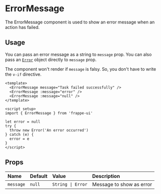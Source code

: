 <script setup>
import { ErrorMessage } from '../../src/index'

let error = null
try {
  throw new Error('An error occurred')
} catch (e) {
  error = e
}
</script>

# ErrorMessage

The ErrorMessage component is used to show an error message when an action has
failed.

## Usage

You can pass an error message as a string to `message` prop. You can also pass
an
[`Error`](https://developer.mozilla.org/en-US/docs/Web/JavaScript/Reference/Global_Objects/Error)
object directly to `message` prop.

The component won't render if `message` is falsy. So, you don't have to write
the `v-if` directive.

<Story class="gap-4 flex-col">
    <ErrorMessage message="Task failed successfully" />
    <ErrorMessage :message="error" />
    <ErrorMessage :message="null" />
</Story>

```vue
<template>
  <ErrorMessage message="Task failed successfully" />
  <ErrorMessage :message="error" />
  <ErrorMessage :message="null" />
</template>

<script setup>
import { ErrorMessage } from 'frappe-ui'

let error = null
try {
  throw new Error('An error occurred')
} catch (e) {
  error = e
}
</script>
```

## Props

| Name      | Default | Value             | Description              |
| :-------- | :------ | :---------------- | :----------------------- |
| `message` | `null`  | `String \| Error` | Message to show as error |
